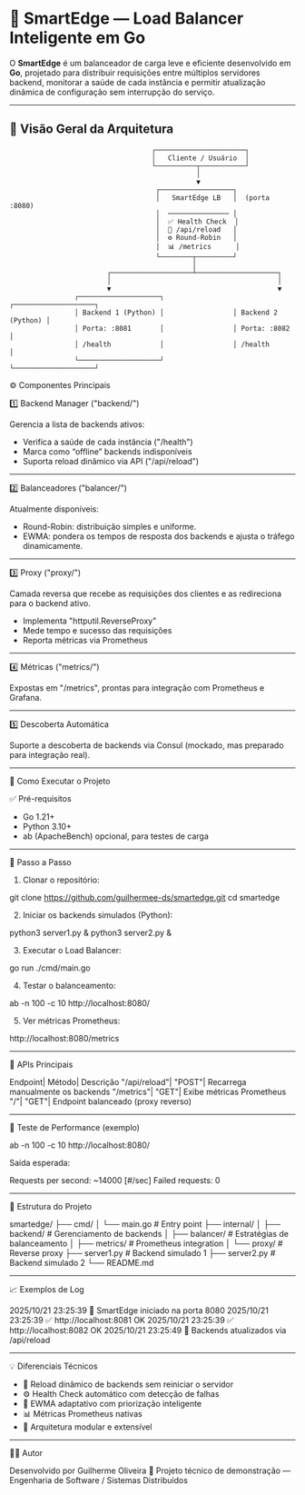 # 🚀 SmartEdge — Load Balancer Inteligente em Go

O **SmartEdge** é um balanceador de carga leve e eficiente desenvolvido em **Go**, projetado para distribuir requisições entre múltiplos servidores backend, monitorar a saúde de cada instância e permitir atualização dinâmica de configuração sem interrupção do serviço.

---

## 🧠 Visão Geral da Arquitetura

```
                                   ┌──────────────────────┐
                                   │   Cliente / Usuário  │
                                   └──────────┬───────────┘
                                              │
                                              ▼
                                    ┌──────────────────┐
                                    │   SmartEdge LB   │  (porta :8080)
                                    │  ─────────────── │
                                    │  ✅ Health Check  │
                                    │  🔄 /api/reload   │
                                    │  ⚙️ Round-Robin   │
                                    │  📊 /metrics      │
                                    └────────┬─────────┘
                                             │
                        ┌────────────────────┴────────────────────┐
                        │                                         │
                        ▼                                         ▼
                ┌────────────────────┐                 ┌────────────────────┐
                │ Backend 1 (Python) │                 │ Backend 2 (Python) │
                │ Porta: :8081       │                 │ Porta: :8082       │
                │ /health            │                 │ /health            │
                └────────────────────┘                 └────────────────────┘
```



⚙️ Componentes Principais

1️⃣ Backend Manager ("backend/")

Gerencia a lista de backends ativos:

- Verifica a saúde de cada instância ("/health")
- Marca como “offline” backends indisponíveis
- Suporta reload dinâmico via API ("/api/reload")

---

2️⃣ Balanceadores ("balancer/")

Atualmente disponíveis:

- Round-Robin: distribuição simples e uniforme.
- EWMA: pondera os tempos de resposta dos backends e ajusta o tráfego dinamicamente.

---

3️⃣ Proxy ("proxy/")

Camada reversa que recebe as requisições dos clientes e as redireciona para o backend ativo.

- Implementa "httputil.ReverseProxy"
- Mede tempo e sucesso das requisições
- Reporta métricas via Prometheus

---

4️⃣ Métricas ("metrics/")

Expostas em "/metrics", prontas para integração com Prometheus e Grafana.

---

5️⃣ Descoberta Automática

Suporte a descoberta de backends via Consul (mockado, mas preparado para integração real).

---

🚀 Como Executar o Projeto

✅ Pré-requisitos

- Go 1.21+
- Python 3.10+
- ab (ApacheBench) opcional, para testes de carga

---

🧩 Passo a Passo

1. Clonar o repositório:

git clone https://github.com/guilhermee-ds/smartedge.git
cd smartedge

2. Iniciar os backends simulados (Python):

python3 server1.py &
python3 server2.py &

3. Executar o Load Balancer:

go run ./cmd/main.go

4. Testar o balanceamento:

ab -n 100 -c 10 http://localhost:8080/

5. Ver métricas Prometheus:

http://localhost:8080/metrics

---

🔄 APIs Principais

Endpoint| Método| Descrição
"/api/reload"| "POST"| Recarrega manualmente os backends
"/metrics"| "GET"| Exibe métricas Prometheus
"/"| "GET"| Endpoint balanceado (proxy reverso)

---

🧪 Teste de Performance (exemplo)

ab -n 100 -c 10 http://localhost:8080/

Saída esperada:

Requests per second:    ~14000 [#/sec]
Failed requests:        0

---

🧱 Estrutura do Projeto

smartedge/
├── cmd/
│   └── main.go                # Entry point
├── internal/
│   ├── backend/               # Gerenciamento de backends
│   ├── balancer/              # Estratégias de balanceamento
│   ├── metrics/               # Prometheus integration
│   └── proxy/                 # Reverse proxy
├── server1.py                 # Backend simulado 1
├── server2.py                 # Backend simulado 2
└── README.md

---

📈 Exemplos de Log

2025/10/21 23:25:39 🚀 SmartEdge iniciado na porta 8080
2025/10/21 23:25:39 ✅ http://localhost:8081 OK
2025/10/21 23:25:39 ✅ http://localhost:8082 OK
2025/10/21 23:25:49 🔄 Backends atualizados via /api/reload

---

💡 Diferenciais Técnicos

- 🔁 Reload dinâmico de backends sem reiniciar o servidor
- ⚙️ Health Check automático com detecção de falhas
- 🧠 EWMA adaptativo com priorização inteligente
- 📊 Métricas Prometheus nativas
- 🧩 Arquitetura modular e extensível

---

🧑‍💻 Autor

Desenvolvido por Guilherme Oliveira
💼 Projeto técnico de demonstração — Engenharia de Software / Sistemas Distribuídos